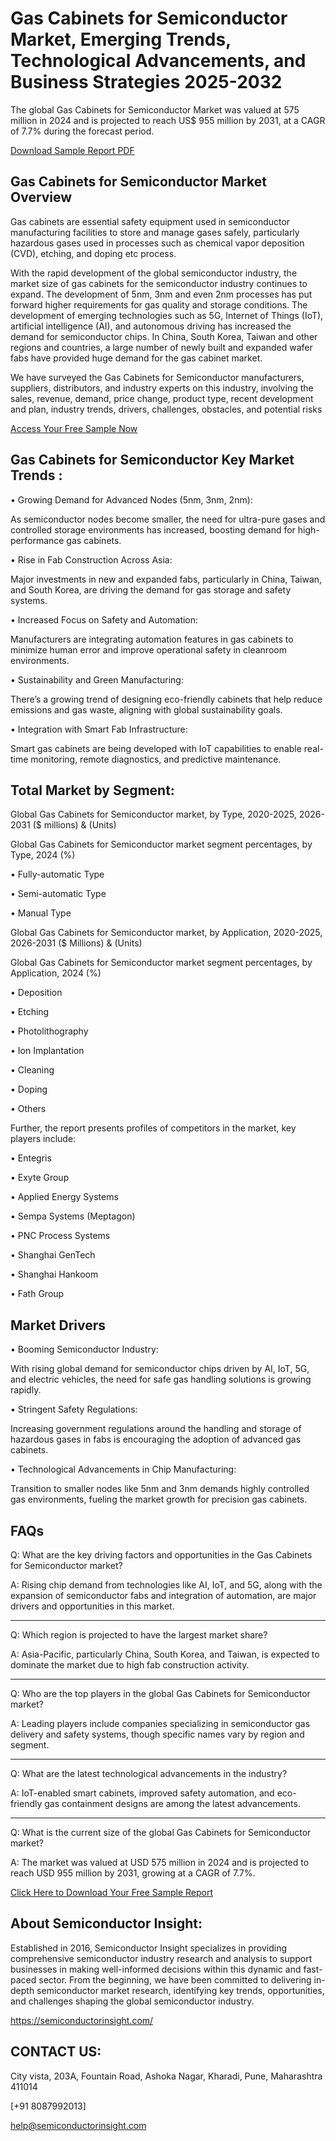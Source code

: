 <h1>Gas Cabinets for Semiconductor Market, Emerging Trends, Technological Advancements, and Business Strategies 2025-2032</h1>

The global Gas Cabinets for Semiconductor Market was valued at 575 million in 2024 and is projected to reach US$ 955 million by 2031, at a CAGR of 7.7% during the forecast period.

[Download Sample Report PDF](https://semiconductorinsight.com/download-sample-report/?product_id=91075)

<h2>Gas Cabinets for Semiconductor Market Overview</h2>

Gas cabinets are essential safety equipment used in semiconductor manufacturing facilities to store and manage gases safely, particularly hazardous gases used in processes such as chemical vapor deposition (CVD), etching, and doping etc process.

With the rapid development of the global semiconductor industry, the market size of gas cabinets for the semiconductor industry continues to expand. The development of 5nm, 3nm and even 2nm processes has put forward higher requirements for gas quality and storage conditions. The development of emerging technologies such as 5G, Internet of Things (IoT), artificial intelligence (AI), and autonomous driving has increased the demand for semiconductor chips. In China, South Korea, Taiwan and other regions and countries, a large number of newly built and expanded wafer fabs have provided huge demand for the gas cabinet market.

We have surveyed the Gas Cabinets for Semiconductor manufacturers, suppliers, distributors, and industry experts on this industry, involving the sales, revenue, demand, price change, product type, recent development and plan, industry trends, drivers, challenges, obstacles, and potential risks

[Access Your Free Sample Now](https://semiconductorinsight.com/report/gas-cabinets-for-semiconductor-market/)

<h2>Gas Cabinets for Semiconductor Key Market Trends  :</h2>

•	Growing Demand for Advanced Nodes (5nm, 3nm, 2nm):

As semiconductor nodes become smaller, the need for ultra-pure gases and controlled storage environments has increased, boosting demand for high-performance gas cabinets.

•	Rise in Fab Construction Across Asia:

Major investments in new and expanded fabs, particularly in China, Taiwan, and South Korea, are driving the demand for gas storage and safety systems.

•	Increased Focus on Safety and Automation:

Manufacturers are integrating automation features in gas cabinets to minimize human error and improve operational safety in cleanroom environments.

•	Sustainability and Green Manufacturing:

There’s a growing trend of designing eco-friendly cabinets that help reduce emissions and gas waste, aligning with global sustainability goals.

•	Integration with Smart Fab Infrastructure:

Smart gas cabinets are being developed with IoT capabilities to enable real-time monitoring, remote diagnostics, and predictive maintenance.

<h2>Total Market by Segment:</h2>

Global Gas Cabinets for Semiconductor market, by Type, 2020-2025, 2026-2031 ($ millions) & (Units)

Global Gas Cabinets for Semiconductor market segment percentages, by Type, 2024 (%)

•	Fully-automatic Type

•	Semi-automatic Type

•	Manual Type

Global Gas Cabinets for Semiconductor market, by Application, 2020-2025, 2026-2031 ($ Millions) & (Units)

Global Gas Cabinets for Semiconductor market segment percentages, by Application, 2024 (%)

•	Deposition

•	Etching

•	Photolithography

•	Ion Implantation

•	Cleaning

•	Doping

•	Others

Further, the report presents profiles of competitors in the market, key players include:

•	Entegris

•	Exyte Group

•	Applied Energy Systems

•	Sempa Systems (Meptagon)

•	PNC Process Systems

•	Shanghai GenTech

•	Shanghai Hankoom

•	Fath Group

<h2>Market Drivers</h2>

•	Booming Semiconductor Industry:

With rising global demand for semiconductor chips driven by AI, IoT, 5G, and electric vehicles, the need for safe gas handling solutions is growing rapidly.

•	Stringent Safety Regulations:

Increasing government regulations around the handling and storage of hazardous gases in fabs is encouraging the adoption of advanced gas cabinets.

•	Technological Advancements in Chip Manufacturing:

Transition to smaller nodes like 5nm and 3nm demands highly controlled gas environments, fueling the market growth for precision gas cabinets.



<h2>FAQs</h2>

Q: What are the key driving factors and opportunities in the Gas Cabinets for Semiconductor market?

A: Rising chip demand from technologies like AI, IoT, and 5G, along with the expansion of semiconductor fabs and integration of automation, are major drivers and opportunities in this market.

________________________________________

Q: Which region is projected to have the largest market share?

A: Asia-Pacific, particularly China, South Korea, and Taiwan, is expected to dominate the market due to high fab construction activity.

________________________________________

Q: Who are the top players in the global Gas Cabinets for Semiconductor market?

A: Leading players include companies specializing in semiconductor gas delivery and safety systems, though specific names vary by region and segment.

________________________________________

Q: What are the latest technological advancements in the industry?

A: IoT-enabled smart cabinets, improved safety automation, and eco-friendly gas containment designs are among the latest advancements.

________________________________________

Q: What is the current size of the global Gas Cabinets for Semiconductor market?

A: The market was valued at USD 575 million in 2024 and is projected to reach USD 955 million by 2031, growing at a CAGR of 7.7%.

[Click Here to Download Your Free Sample Report ](https://semiconductorinsight.com/download-sample-report/?product_id=91075)

<h2>About Semiconductor Insight:</h2>

Established in 2016, Semiconductor Insight specializes in providing comprehensive semiconductor industry research and analysis to support businesses in making well-informed decisions within this dynamic and fast-paced sector. From the beginning, we have been committed to delivering in-depth semiconductor market research, identifying key trends, opportunities, and challenges shaping the global semiconductor industry.

https://semiconductorinsight.com/

<h2>CONTACT US:</h2>

City vista, 203A, Fountain Road, Ashoka Nagar, Kharadi, Pune, Maharashtra 411014

[+91 8087992013]

help@semiconductorinsight.com




